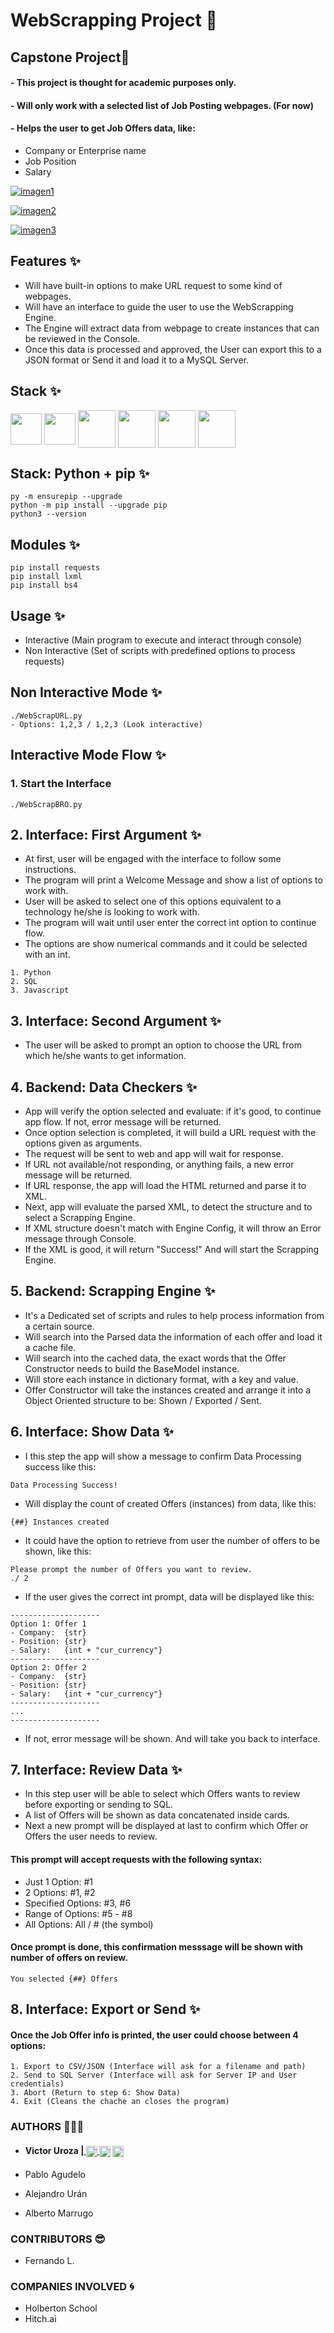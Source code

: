 # WebScrapping Project 🤖

## Capstone Project🦾
#### - This project is thought for academic purposes only.
#### - Will only work with a selected list of Job Posting webpages. (For now)
#### - Helps the user to get Job Offers data, like:
- Company or Enterprise name
- Job Position
- Salary

[![imagen1](https://i.imgur.com/8cuOvDG.png "imagen1")](http://https://i.imgur.com/8cuOvDG.png "imagen1")

[![imagen2](https://i.imgur.com/GNIJ3Fj.png "imagen2")](https://i.imgur.com/GNIJ3Fj.png "imagen2")

[![imagen3](https://i.imgur.com/aqkwiFw.png "imagen3")](https://i.imgur.com/aqkwiFw.png "imagen3")

## Features ✨
- Will have built-in options to make URL request to some kind of webpages.
- Will have an interface to guide the user to use the WebScrapping Engine.
- The Engine will extract data from webpage to create instances that can be reviewed in the Console.
- Once this data is processed and approved, the User can export this to a JSON format or Send it and load it to a MySQL Server.

## Stack ✨
<a href="#"> <img width="50px" align="center" src="https://raw.githubusercontent.com/rahulbanerjee26/githubAboutMeGenerator/main/icons/css.svg" style="max-width: 100%;"></a> <a href="#"> <img width="50px" align="center" src="https://raw.githubusercontent.com/rahulbanerjee26/githubAboutMeGenerator/main/icons/html.svg" style="max-width: 100%;"></a> <a href="#"> <img width="60px" align="center" src="https://raw.githubusercontent.com/rahulbanerjee26/githubAboutMeGenerator/main/icons/bootstrap.svg" style="max-width: 100%;"></a> <a href="#"> <img width="60px" align="center" src="https://raw.githubusercontent.com/rahulbanerjee26/githubAboutMeGenerator/main/icons/mysql.svg" style="max-width: 100%;"></a> <a href="#"> <img width="60px" align="center" src="https://raw.githubusercontent.com/rahulbanerjee26/githubAboutMeGenerator/main/icons/python.svg" style="max-width: 100%;"></a> <a href="#"> <img width="60px" align="center" src="https://raw.githubusercontent.com/rahulbanerjee26/githubAboutMeGenerator/main/icons/aws.svg" style="max-width: 100%;"></a>

## Stack: Python + pip ✨
```
py -m ensurepip --upgrade
python -m pip install --upgrade pip
python3 --version
```

## Modules ✨
```
pip install requests
pip install lxml
pip install bs4
```

## Usage ✨
- Interactive (Main program to execute and interact through console)
- Non Interactive (Set of scripts with predefined options to process requests)

## Non Interactive Mode ✨
```
./WebScrapURL.py
- Options: 1,2,3 / 1,2,3 (Look interactive)
```

## Interactive Mode Flow ✨

### 1. Start the Interface
```
./WebScrapBRO.py
```

## 2. Interface: First Argument ✨

- At first, user will be engaged with the interface to follow some instructions.
- The program will print a Welcome Message and show a list of options to work with. 
- User will be asked to select one of this options equivalent to a technology he/she is looking to work with.
- The program will wait until user enter the correct int option to continue flow.
- The options are show numerical commands and it could be selected with an int.
```
1. Python
2. SQL
3. Javascript
```
## 3. Interface: Second Argument ✨

- The user will be asked to prompt an option to choose the URL from which he/she wants to get information.

## 4. Backend: Data Checkers ✨

- App will verify the option selected and evaluate: if it's good, to continue app flow. If not, error message will be returned.
- Once option selection is completed, it will build a URL request with the options given as arguments.
- The request will be sent to web and app will wait for response.
- If URL not available/not responding, or anything fails, a new error message will be returned.
- If URL response, the app will load the HTML returned and parse it to XML.
- Next, app will evaluate the parsed XML, to detect the structure and to select a Scrapping Engine.
- If XML structure doesn't match with Engine Config, it will throw an Error message through Console.
- If the XML is good, it will return "Success!" And will start the Scrapping Engine.

## 5. Backend: Scrapping Engine ✨

- It's a Dedicated set of scripts and rules to help process information from a certain source.
- Will search into the Parsed data the information of each offer and load it a cache file.
- Will search into the cached data, the exact words that the Offer Constructor needs to build the BaseModel instance.
- Will store each instance in dictionary format, with a key and value.
- Offer Constructor will take the instances created and arrange it into a Object Oriented structure to be: Shown / Exported / Sent.

## 6. Interface: Show Data ✨

- I this step the app will show a message to confirm Data Processing success like this:
```
Data Processing Success!
```
- Will display the count of created Offers (instances) from data, like this:
```
{##} Instances created
```
- It could have the option to retrieve from user the number of offers to be shown, like this:
```
Please prompt the number of Offers you want to review.
./ 2
```
- If the user gives the correct int prompt, data will be displayed like this:

```
--------------------
Option 1: Offer 1
- Company:  {str}
- Position: {str}
- Salary:   {int + "cur_currency"}
--------------------
Option 2: Offer 2
- Company:  {str}
- Position: {str}
- Salary:   {int + "cur_currency"}
--------------------
...
--------------------
```
- If not, error message will be shown. And will take you back to interface.

## 7. Interface: Review Data ✨

- In this step user will be able to select which Offers wants to review before exporting or sending to SQL.
- A list of Offers will be shown as data concatenated inside cards.
- Next a new prompt will be displayed at last to confirm which Offer or Offers the user needs to review.

#### This prompt will accept requests with the following syntax:
- Just 1 Option: #1
- 2 Options: #1, #2
- Specified Options: #3, #6
- Range of Options: #5 - #8
- All Options: All / # (the symbol)

#### Once prompt is done, this confirmation messsage will be shown with number of offers on review.

    You selected {##} Offers

## 8. Interface: Export or Send ✨
#### Once the Job Offer info is printed, the user could choose between 4 options:

    1. Export to CSV/JSON (Interface will ask for a filename and path)
    2. Send to SQL Server (Interface will ask for Server IP and User credentials)
    3. Abort (Return to step 6: Show Data)
    4. Exit (Cleans the chache an closes the program)

### AUTHORS 👨🏼‍💻
- #### Victor Uroza |<a href="https://www.linkedin.com/in/vuroza/" rel="nofollow"> <img width="18px" align="center" src="https://raw.githubusercontent.com/rahulbanerjee26/githubAboutMeGenerator/main/icons/linked-in-alt.svg" style="max-width: 100%;"><a href="https://www.twitter.com/Dev_Vikk" rel="nofollow"> <img width="18px" align="center" src="https://raw.githubusercontent.com/rahulbanerjee26/githubAboutMeGenerator/main/icons/twitter.svg" style="max-width: 100%;"></a> <a href="https://www.github.com/viktorkrill"> <img width="18px" align="center" src="https://raw.githubusercontent.com/rahulbanerjee26/githubAboutMeGenerator/main/icons/github.svg" style="max-width: 100%;"></a>

- Pablo Agudelo
- Alejandro Urán
- Alberto Marrugo

### CONTRIBUTORS 😎
- Fernando L.

### COMPANIES INVOLVED 🌀
- Holberton School
- Hitch.ai
